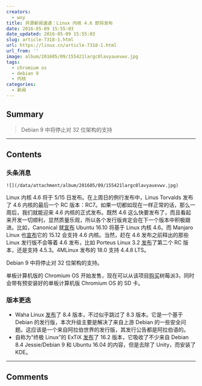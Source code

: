 ```yaml
---
creators:
  - wxy
title: 开源新闻速递：Linux 内核 4.6 即将发布
date: 2016-05-09 15:55:03
date_updated: 2016-05-09 15:55:03
slug: article-7318-1.html
url: https://linux.cn/article-7318-1.html
url_from: ''
image: album/201605/09/155421largc0lavyauevwv.jpg
tags:
  - chromium os
  - debian 9
  - 内核
categories:
  - 新闻
---
```


## Summary

> Debian 9 中将停止对 32 位架构的支持

***

<!-- more -->

## Contents

### 头条消息

`![](/data/attachment/album/201605/09/155421largc0lavyauevwv.jpg)`

Linux 内核 4.6 将于 5/15 日发布。在上周日的例行发布中，Linus Torvalds 发布了 4.6 内核的最后一个 RC 版本：RC7。如果一切都如现在一样正常的话，那么一周后，我们就能迎来 4.6 内核的正式发布。既然 4.6 这么快要发布了，而且看起来开发一切顺利，显然质量乐观，所以各个发行版肯定会在下一个版本中积极跟进。比如，Canonical 就[宣布](https://wiki.ubuntu.com/KernelTeam/Newsletter/2016-05-03) Ubuntu 16.10 将基于 Linux 内核 4.6。而 Manjaro Linux 也[宣布](http://manjaro.github.io/Update-2016-05-08_(stable)/)它的 15.12 会支持 4.6 内核。当然，赶在 4.6 发布之前释出的那些 Linux 发行版不会等着 4.6 发布，比如 Porteus Linux 3.2 [发布](http://forum.porteus.org/viewtopic.php?t=5824&p=45046#p45046)了第二个 RC 版本，还是支持 4.5.3。4MLinux 发布的 18.0 支持 4.4.8 LTS。

Debian 9 中将停止对 32 位架构的支持。

单板计算机版的 Chromium OS 开始发售，现在可以从该项目[购买](http://www.chromiumosforsbc.org/marketplace/)树莓派3，同时会带有预安装好的单板计算机版 Chromium OS 的 SD 卡。

### 版本更迭

* Waha Linux [发布](http://wahaproject.org/linux/wahalinux-8-4-hijra-released/)了 8.4 版本，不过似乎跳过了 8.3 版本。它是一个基于 Debian 的发行版，本次升级主要是解决了来自上游 Debian 的一些安全问题。这应该是一个来自阿拉伯世界的发行版，其发行公告都是阿拉伯语的。
* 自称为“终极 Linux”的 ExTiX [发布](https://extonlinux.wordpress.com/2016/05/08/extix-16-2-build-160508-with-kde-4-15-together-with-kde-frameworks-5-15-0/)了 16.2 版本，它吸收了不少来自 Debian 8.4 Jessie/Debian 9 和 Ubuntu 16.04 的内容，但是去除了 Unity，而安装了 KDE。

***

## Comments
